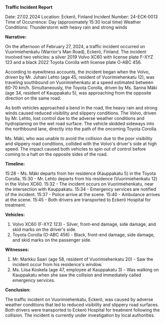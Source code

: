  **Traffic Incident Report**

Date: 27.02.2024
Location: Eckerö, Finland
Incident Number: 24-ECK-0013
Time of Occurrence: Day (approximately 15:30 local time)
Weather Conditions: Thunderstorm with heavy rain and strong winds

**Narrative:**

On the afternoon of February 27, 2024, a traffic incident occurred on Vuorimiehenkatu (Warrior's Man Road), Eckerö, Finland. The incident involved two vehicles: a silver 2019 Volvo XC60 with license plate F-XYZ 123 and a black 2022 Toyota Corolla with license plate O-ABC 456.

According to eyewitness accounts, the incident began when the Volvo, driven by Mr. Juhani Lehto (age 45, resident of Vuorimiehenkatu 12), was traveling southbound on Vuorimiehenkatu at a speed estimated between 60-70 km/h. Simultaneously, the Toyota Corolla, driven by Ms. Sanna Mäki (age 34, resident of Kauppakatu 5), was approaching from the opposite direction on the same road.

As both vehicles approached a bend in the road, the heavy rain and strong winds caused reduced visibility and slippery conditions. The Volvo, driven by Mr. Lehto, lost control due to the adverse weather conditions and hydroplaning on the wet road surface. The vehicle skidded sideways into the northbound lane, directly into the path of the oncoming Toyota Corolla.

Ms. Mäki, who was unable to avoid the collision due to the poor visibility and slippery road conditions, collided with the Volvo's driver's side at high speed. The impact caused both vehicles to spin out of control before coming to a halt on the opposite sides of the road.

**Timeline:**

15:28 - Ms. Mäki departs from her residence (Kauppakatu 5) in the Toyota Corolla.
15:30 - Mr. Lehto departs from his residence (Vuorimiehenkatu 12) in the Volvo XC60.
15:32 - The incident occurs on Vuorimiehenkatu, near the intersection with Kauppakatu.
15:34 - Emergency services are notified of the incident.
15:37 - Police arrive at the scene.
15:40 - Ambulance arrives at the scene.
15:45 - Both drivers are transported to Eckerö Hospital for treatment.

**Vehicles:**

1. Volvo XC60 (F-XYZ 123) - Silver, front-end damage, side damage, and skid marks on the driver's side.
2. Toyota Corolla (O-ABC 456) - Black, front-end damage, side damage, and skid marks on the passenger side.

**Witnesses:**

1. Mr. Markku Saari (age 58, resident of Vuorimiehenkatu 20) - Saw the incident occur from his residence's window.
2. Ms. Liisa Koskela (age 47, employee at Kauppakatu 3) - Was walking on Kauppakatu when she saw the collision and immediately called emergency services.

**Conclusion:**

The traffic incident on Vuorimiehenkatu, Eckerö, was caused by adverse weather conditions that led to reduced visibility and slippery road surfaces. Both drivers were transported to Eckerö Hospital for treatment following the collision. The incident is currently under investigation by local authorities.